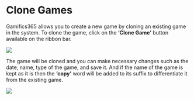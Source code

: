 # Clone Games

Gamifics365 allows you to create a new game by cloning an existing game in the system. To clone the game, click on the **‘Clone Game’** button available on the ribbon bar.

![](<../../.gitbook/assets/Clone game new\_1.png>)

The game will be cloned and you can make necessary changes such as the date, name, type of the game, and save it. And if the name of the game is kept as it is then the **‘copy’** word will be added to its suffix to differentiate it from the existing game.

![](<../../.gitbook/assets/Clone game new\_2.png>)

